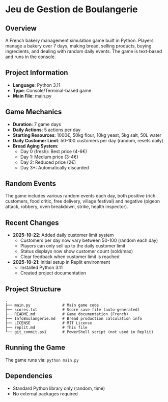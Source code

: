 # Jeu de Gestion de Boulangerie

## Overview
A French bakery management simulation game built in Python. Players manage a bakery over 7 days, making bread, selling products, buying ingredients, and dealing with random daily events. The game is text-based and runs in the console.

## Project Information
- **Language**: Python 3.11
- **Type**: Console/Terminal-based game
- **Main File**: main.py

## Game Mechanics
- **Duration**: 7 game days
- **Daily Actions**: 5 actions per day
- **Starting Resources**: 1000€, 50kg flour, 10kg yeast, 5kg salt, 50L water
- **Daily Customer Limit**: 50-100 customers per day (random, resets daily)
- **Bread Aging System**: 
  - Day 0 (fresh): Best price (4-6€)
  - Day 1: Medium price (3-4€)
  - Day 2: Reduced price (2€)
  - Day 3+: Automatically discarded

## Random Events
The game includes various random events each day, both positive (rich customers, food critic, free delivery, village festival) and negative (pigeon attack, robbery, oven breakdown, strike, health inspector).

## Recent Changes
- **2025-10-22**: Added daily customer limit system
  - Customers per day now vary between 50-100 (random each day)
  - Players can only sell up to the daily customer limit
  - Status displays now show customer count (sold/max)
  - Clear feedback when customer limit is reached
- **2025-10-21**: Initial setup in Replit environment
  - Installed Python 3.11
  - Created project documentation

## Project Structure
```
.
├── main.py              # Main game code
├── scores.txt           # Score save file (auto-generated)
├── README.md            # Game documentation (French)
├── InfoBoulangerie.md   # Bread production calculation info
├── LICENSE              # MIT License
├── replit.md            # This file
└── git_commit.ps1       # PowerShell script (not used in Replit)
```

## Running the Game
The game runs via: `python main.py`

## Dependencies
- Standard Python library only (random, time)
- No external packages required

